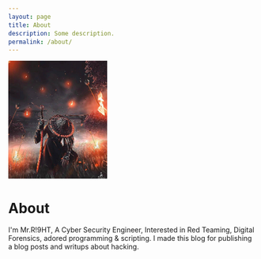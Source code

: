 ```yaml
---
layout: page
title: About
description: Some description.
permalink: /about/
---
```


<img class="img-rounded" src="/assets/img/uploads/profile2.jpeg" alt="Thiago Rossener" width="200">

# About

I'm Mr.R!9HT, A Cyber Security Engineer, Interested in Red Teaming, Digital Forensics, adored programming & scripting. I made this blog for publishing a blog posts and writups about hacking.
